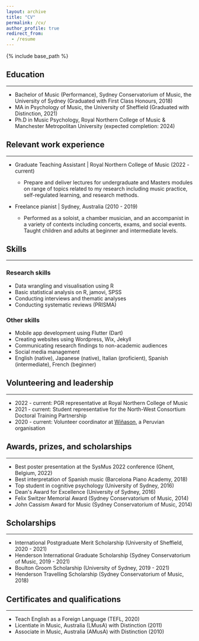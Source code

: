 ```yaml
---
layout: archive
title: "CV"
permalink: /cv/
author_profile: true
redirect_from:
  - /resume
---
```


{% include base_path %}

## Education
---
* Bachelor of Music (Performance), Sydney Conservatorium of Music, the University of Sydney (Graduated with First Class Honours, 2018)
* MA in Psychology of Music, the University of Sheffield (Graduated with Distinction, 2021)
* Ph.D in Music Psychology, Royal Northern College of Music & Manchester Metropolitan University (expected completion: 2024)

## Relevant work experience
---
- Graduate Teaching Assistant \| Royal Northern College of Music (2022 - current)
  - Prepare and deliver lectures for undergraduate and Masters modules on range of topics related to my research including music practice, self-regulated learning, and research methods.

- Freelance pianist \| Sydney, Australia (2010 - 2019)
  - Performed as a soloist, a chamber musician, and an accompanist in a variety of contexts including concerts, exams, and social events. Taught children and adults at beginner and intermediate levels.
  
## Skills
---
### Research skills
- Data wrangling and visualisation using R
- Basic statistical analysis on R, jamovi, SPSS
- Conducting interviews and thematic analyses
- Conducting systematic reviews (PRISMA)

### Other skills
- Mobile app development using Flutter (Dart)
- Creating websites using Wordpress, Wix, Jekyll
- Communicating research findings to non-academic audiences
- Social media management
- English (native), Japanese (native), Italian (proficient), Spanish (intermediate), French (beginner)

<!-- Publications
======
  <ul>{% for post in site.publications %}
    {% include archive-single-cv.html %}
  {% endfor %}</ul>
   -->
<!-- Talks
======
  <ul>{% for post in site.talks %}
    {% include archive-single-talk-cv.html %}
  {% endfor %}</ul>
  
Teaching
======
  <ul>{% for post in site.teaching %}
    {% include archive-single-cv.html %}
  {% endfor %}</ul>
   -->
## Volunteering and leadership
---
- 2022 - current: PGR representative at Royal Northern College of Music
- 2021 - current: Student representative for the North-West Consortium Doctoral Training Partnership
- 2020 - current: Volunteer coordinator at [Wiñason](https://www.winason.com), a Peruvian organisation

## Awards, prizes, and scholarships
---
- Best poster presentation at the SysMus 2022 conference (Ghent, Belgium, 2022)
- Best interpretation of Spanish music (Barcelona Piano Academy, 2018)
- Top student in cognitive psychology (University of Sydney, 2016)
- Dean's Award for Excellence (University of Sydney, 2016)
- Felix Switzer Memorial Award (Sydney Conservatorium of Music, 2014)
- John Cassism Award for Music (Sydney Conservatorium of Music, 2014)

## Scholarships
---
- International Postgraduate Merit Scholarship (University of Sheffield, 2020 - 2021)
- Henderson International Graduate Scholarship (Sydney Conservatorium of Music, 2019 - 2021)
- Boulton Groom Scholarship (University of Sydney, 2019 - 2021)
- Henderson Travelling Scholarship (Sydney Conservatorium of Music, 2018)

## Certificates and qualifications
---
- Teach English as a Foreign Language (TEFL, 2020)
- Licentiate in Music, Australia (LMusA) with Distinction (2011)
- Associate in Music, Australia (AMusA) with Distinction (2010)